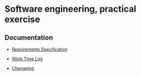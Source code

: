 # Software engineering, practical exercise

## Documentation

- [Requirements Specification](https://github.com/niilolehtonen/ohte-harjoitustyo/blob/master/documents/vaatimusmaarittely.md)

- [Work Time Log](https://github.com/niilolehtonen/ohte-harjoitustyo/blob/master/documents/tyoaikakirjanpito.md)


- [Changelog](https://github.com/niilolehtonen/ohte-harjoitustyo/blob/master/documents/changelog.md)
